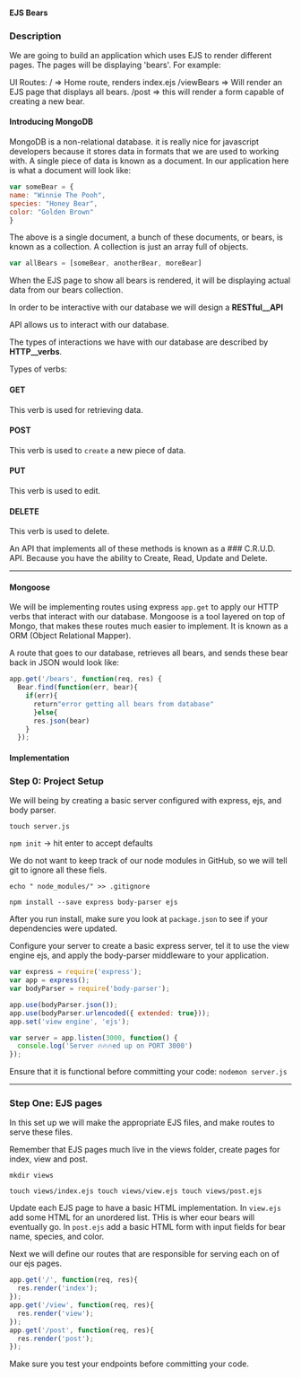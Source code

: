 #### EJS Bears

### Description
We are going to build an application which uses EJS to render different pages. The pages will be displaying 'bears'.
For example:

UI Routes:
/ => Home route, renders index.ejs
/viewBears => Will render an EJS page that displays all bears.
/post => this will render a form capable of creating a new bear.

#### Introducing MongoDB

MongoDB is a non-relational database. it is really nice for javascript developers because it stores data in formats that we are used to working with. A single piece of data is known as a document. In our application here is what a document will look like:

```js
var someBear = {
name: "Winnie The Pooh",
species: "Honey Bear",
color: "Golden Brown"
}
```
The above is a single document, a bunch of these documents, or bears, is known as a collection. A collection is just an array full of objects.
```js
var allBears = [someBear, anotherBear, moreBear]
```

When the EJS page to show all bears is rendered, it will be displaying actual data from our bears collection.

In order to be interactive with our database we will design a __RESTful__API__

API allows us to interact with our database.

The types of interactions we have with our database are described by __HTTP__verbs__.

Types of verbs:

#### GET
This verb is used for retrieving data.

#### POST
This verb is used to `create` a new piece of data.

#### PUT
This verb is used to edit.

#### DELETE
This verb is used to delete.

An API that implements all of these methods is known as a ### C.R.U.D. API. Because you have the ability to Create, Read, Update and Delete.

----

#### Mongoose

We will be implementing routes using express `app.get` to apply our HTTP verbs that interact with our database. Mongoose is a tool layered on top of Mongo, that makes these routes much easier to implement. It is known as a ORM (Object Relational Mapper).

A route that goes to our database, retrieves all bears, and sends these bear back in JSON would look like:

```js
app.get('/bears', function(req, res) {
  Bear.find(function(err, bear){
    if(err){
      return"error getting all bears from database"
      }else{
      res.json(bear)
    }
  });
```

#### Implementation

### Step 0: Project Setup

We will being by creating a basic server configured with express, ejs, and body parser.

`touch server.js`

`npm init` -> hit enter to accept defaults

We do not want to keep track of our node modules in GitHub, so we will tell git to ignore all these fiels.

`echo " node_modules/" >> .gitignore`

`npm install --save express body-parser ejs`

After you run install, make sure you look at `package.json` to see if your dependencies were updated.

Configure your server to create a basic express server, tel it to use the view engine ejs, and apply the body-parser middleware to your application.

```js
var express = require('express');
var app = express();
var bodyParser = require('body-parser');

app.use(bodyParser.json());
app.use(bodyParser.urlencoded({ extended: true}));
app.set('view engine', 'ejs');

var server = app.listen(3000, function() {
  console.log('Server 🔥🔥🔥ed up on PORT 3000')
});
```

Ensure that it is functional before committing  your code: `nodemon server.js`

----

### Step One: EJS pages

In this set up we will make the appropriate EJS files, and make routes to serve these files.

Remember that EJS pages much live in the views folder, create pages for index, view and post.

`mkdir views`

`touch views/index.ejs touch views/view.ejs touch views/post.ejs `

Update each EJS page to have a basic HTML implementation. In `view.ejs` add some HTML for an unordered list. THis is wher eour bears will eventually go. In `post.ejs` add a basic HTML form with input fields for bear name, species, and color.

Next we will define our routes that are responsible for serving each on of our ejs pages.

```js
app.get('/', function(req, res){
  res.render('index');
});
app.get('/view', function(req, res){
  res.render('view');
});
app.get('/post', function(req, res){
  res.render('post');
});
```

Make sure you test your endpoints before committing your code.
